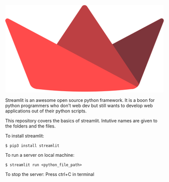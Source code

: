 <img src="streamlit_logo.svg"/>

Streamlit is an awesome open source python framework. It is a boon for python programmers who don't web dev but still wants to develop web applications out of their python scripts.

This repository covers the basics of streamlit. Intutive names are given to the folders and the files.

To install streamlit:
```
$ pip3 install streamlit
```

To run a server on local machine:
```
$ streamlit run <python_file_path>
```

To stop the server:
Press ctrl+C in terminal